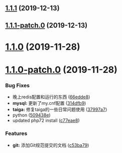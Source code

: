 ## [1.1.1](https://github.com/nevernet/ServerUtils/compare/v1.1.1-patch.0...v1.1.1) (2019-12-13)



## [1.1.1-patch.0](https://github.com/nevernet/ServerUtils/compare/v1.1.0...v1.1.1-patch.0) (2019-12-13)



# [1.1.0](https://github.com/nevernet/ServerUtils/compare/v1.1.0-patch.0...v1.1.0) (2019-11-28)



# [1.1.0-patch.0](https://github.com/nevernet/ServerUtils/compare/509438ec39cf9f744fe6c66500f90d1e4c2edbf1...v1.1.0-patch.0) (2019-11-28)


### Bug Fixes

* 晚上redis配置和运行的东西 ([66edde8](https://github.com/nevernet/ServerUtils/commit/66edde86a3bba6e42eec1977794a287afd88b432))
* **mysql:** 更新了my.cnf配置 ([314dfb9](https://github.com/nevernet/ServerUtils/commit/314dfb94795bdebc756673be4d390b9a7efd68e6))
* **taiga:** 修复taiga的一些日常问题使用 ([37997a7](https://github.com/nevernet/ServerUtils/commit/37997a7d6242a4ae6b0fec3f8c411c4d7782ef19))
* python ([509438e](https://github.com/nevernet/ServerUtils/commit/509438ec39cf9f744fe6c66500f90d1e4c2edbf1))
* updated php72 install ([c77eae8](https://github.com/nevernet/ServerUtils/commit/c77eae85b2b42c1f4f4020a4ab68cfd716162548))


### Features

* **git:** 添加Git规范提交的文档 ([c53ba79](https://github.com/nevernet/ServerUtils/commit/c53ba79da4aeb4fe4f598d1b1d5c5d2168367cf0))



